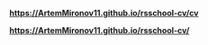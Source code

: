 **https://ArtemMironov11.github.io/rsschool-cv/cv**

**https://ArtemMironov11.github.io/rsschool-cv/**
